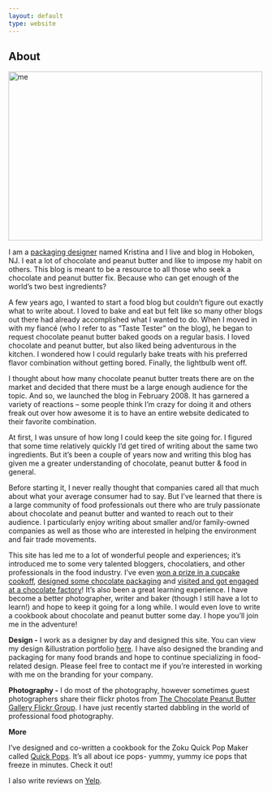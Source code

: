 ```yaml
---
layout: default
type: website
---
```



## About
						
<a href="http://www.flickr.com/photos/kstar810/5442385871/" title="me by kstar810, on Flickr"><img src="http://farm6.static.flickr.com/5136/5442385871_44c915db49.jpg" width="500" height="333" alt="me"></a>

I am a <a href="https://kristinafiller.com/">packaging designer</a> named Kristina and I live and blog in Hoboken, NJ. I eat a lot of chocolate and peanut butter and like to impose my habit on others. This blog is meant to be a resource to all those who seek a chocolate and peanut butter fix. Because who can get enough of the world’s two best ingredients?

A few years ago, I wanted to start a food blog but couldn’t figure out exactly what to write about. I loved to bake and eat but felt like so many other blogs out there had already accomplished what I wanted to do. When I moved in with my fiancé (who I refer to as “Taste Tester” on the blog), he began to request chocolate peanut butter baked goods on a regular basis. I loved chocolate and peanut butter, but also liked being adventurous in the kitchen. I wondered how I could regularly bake treats with his preferred flavor combination without getting bored. Finally, the lightbulb went off.

I thought about how many chocolate peanut butter treats there are on the market and decided that there must be a large enough audience for the topic. And so, we launched the blog in February 2008. It has garnered a variety of reactions – some people think I’m crazy for doing it and others freak out over how awesome it is to have an entire website dedicated to their favorite combination.

At first, I was unsure of how long I could keep the site going for. I figured that some time relatively quickly I’d get tired of writing about the same two ingredients. But it’s been a couple of years now and writing this blog has given me a greater understanding of chocolate, peanut butter & food in general. 

Before starting it, I never really thought that companies cared all that much about what your average consumer had to say. But I’ve learned that there is a large community of food professionals out there who are truly passionate about chocolate and peanut butter and wanted to reach out to their audience. I particularly enjoy writing about smaller and/or family-owned companies as well as those who are interested in helping the environment and fair trade movements. 

This site has led me to a lot of wonderful people and experiences; it’s introduced me to some very talented bloggers, chocolatiers, and other professionals in the food industry. I’ve even <a href="http://www.cpbgallery.com/2009/05/12/a-rod-wins-at-brooklyn-kitchens-3rd-annual-cupcake-cookoff/">won a prize in a cupcake cookoff</a>, <a href="http://www.cpbgallery.com/2009/02/23/askinosie-chocolate-design/">designed some chocolate packaging</a> and <a href="http://www.cpbgallery.com/2009/10/26/a-chocolatey-proposal/">visited and got engaged at a chocolate factory</a>! It’s also been a great learning experience. I have become a better photographer, writer and baker (though I still have a lot to learn!) and hope to keep it going for a long while. I would even love to write a cookbook about chocolate and peanut butter some day. I hope you’ll join me in the adventure!

<strong>Design -</strong> I work as a designer by day and designed this site. You can view my design &illustration portfolio <a href="http://www.kristinasacci.com/">here</a>. I have also designed the branding and packaging for many food brands and hope to continue specializing in food-related design. Please feel free to contact me if you’re interested in working with me on the branding for your company.

<strong>Photography -</strong> I do most of the photography, however sometimes guest photographers share their flickr photos from <a href="http://www.flickr.com/groups/chocolateandpeanutbutter/">The Chocolate Peanut Butter Gallery Flickr Group</a>. I have just recently started dabbling in the world of professional food photography.


<strong>More</strong>

I’ve designed and co-written a cookbook for the Zoku Quick Pop Maker called <a href="http://www.zokuhome.com/products/zoku-quick-pops-recipe-book">Quick Pops</a>. It’s all about ice pops- yummy, yummy ice pops that freeze in minutes. Check it out!

I also write reviews on <a href="http://www.yelp.com/user_details?userid=-YldR077YHNelbmw9ZHbnA">Yelp</a>.
